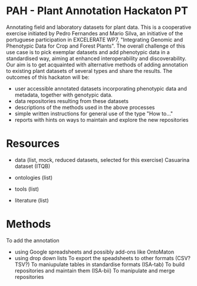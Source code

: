 # PAH - Plant Annotation Hackaton PT
Annotating field and laboratory datasets for plant data. 
This is a cooperative exercise initiated by Pedro Fernandes and Mario Silva, an initiative of the portuguese participation in EXCELERATE WP7, "Integrating Genomic and Phenotypic Data for Crop and Forest Plants". The overall challenge of this use case is to pick exemplar datasets and add phenotypic data in a standardised way, aiming at enhanced interoperability and discoverability.
Our aim is to get acquainted with alternative methods of adding annotation to existing plant datasets of several types and share the results. 
The outcomes of this hackaton will be:
- user accessible annotated datasets incorporating phenotypic data and metadata, together with genotypic data.
- data repositories resulting from these datasets
- descriptions of the methods used in the above processes
- simple written instructions for general use of the type "How to..."
- reports with hints on ways to maintain and explore the new repositories

# Resources #
- data (list, mock, reduced datasets, selected for this exercise)
Casuarina dataset (ITQB)

- ontologies (list)

- tools (list)

- literature (list)


# Methods #
To add the annotation
- using Google spreadsheets and possibly add-ons like OntoMaton
- using drop down lists
To export the speadsheets to other formats (CSV? TSV?)
To maniupulate tables in standardise formats (ISA-tab)
To build repositories and maintain them (ISA-bii)
To manipulate and merge repositories


